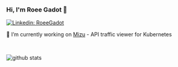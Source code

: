 ### Hi, I'm Roee Gadot 👋

[![Linkedin: RoeeGadot](https://img.shields.io/badge/-RoeeGadot-blue?style=flat-square&logo=Linkedin&logoColor=white&link=https://www.linkedin.com/in/roeegadot)](https://www.linkedin.com/in/roeegadot/)

🔭 I’m currently working on [Mizu](https://github.com/up9inc/mizu)  - API traffic viewer for Kubernetes

<br />

![github stats](https://github-readme-stats.vercel.app/api?username=gadotroee&show_icons=true)
